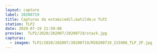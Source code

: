 ```yaml
---
layout: capture
label: 20200719
title: Capturas da esta&ccedil;&atilde;o TLP2
station: TLP2
date: 2020-07-19 21:59:08
preview:  TLP2/2020/202007/20200719/stack.jpg
capturas:
  - imagem: TLP2/2020/202007/20200719/M20200719_215908_TLP_2P.jpg
---
```

